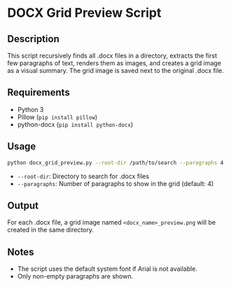 # DOCX Grid Preview Script

## Description
This script recursively finds all .docx files in a directory, extracts the first few paragraphs of text, renders them as images, and creates a grid image as a visual summary. The grid image is saved next to the original .docx file.

## Requirements
- Python 3
- Pillow (`pip install pillow`)
- python-docx (`pip install python-docx`)

## Usage
```bash
python docx_grid_preview.py --root-dir /path/to/search --paragraphs 4
```
- `--root-dir`: Directory to search for .docx files
- `--paragraphs`: Number of paragraphs to show in the grid (default: 4)

## Output
For each .docx file, a grid image named `<docx_name>_preview.png` will be created in the same directory.

## Notes
- The script uses the default system font if Arial is not available.
- Only non-empty paragraphs are shown.
